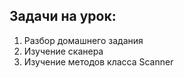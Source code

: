 ## Задачи на урок:

1. Разбор домашнего задания
2. Изучение сканера
3. Изучение методов класса Scanner




